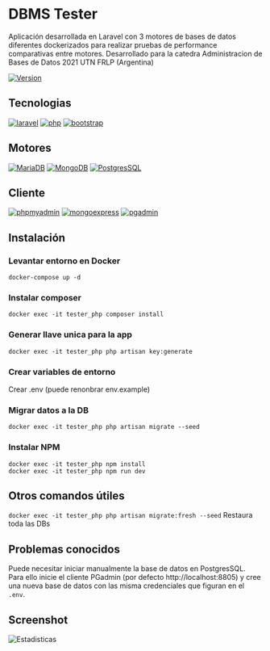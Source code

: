 # DBMS Tester
Aplicación desarrollada en Laravel con 3 motores de bases de datos diferentes dockerizados 
para realizar pruebas de performance comparativas entre motores.
Desarrollado para la catedra Administracion de Bases de Datos 2021 UTN FRLP (Argentina)

[![Version](https://img.shields.io/static/v1?label=version&message=1.0.0&color=success)](https://github.com/germannatale/dbms-tester)

## Tecnologias
[![laravel](https://img.shields.io/badge/laravel-^8.0-informational)](https://www.laravel.com/)
[![php](https://img.shields.io/badge/php-^7.4-informational)](https://www.php.net/)
[![bootstrap](https://img.shields.io/badge/bootstrap-^4.0-informational)](https://getbootstrap.com/)

## Motores
[![MariaDB](https://img.shields.io/badge/mariadb-^10.4-informational)](https://mariadb.org/)
[![MongoDB](https://img.shields.io/badge/mongodb-^5.0-informational)](https://www.mongodb.com/es)
[![PostgresSQL](https://img.shields.io/badge/pgsql-^14.1-informational)](https://www.postgresql.org/)

## Cliente
[![phpmyadmin](https://img.shields.io/badge/phpmyadmin-^5.1-informational)](https://www.phpmyadmin.net/)
[![mongoexpress](https://img.shields.io/badge/mongoexpress-^1.0-informational)](https://www.pgadmin.org/)
[![pgadmin](https://img.shields.io/badge/pgadmin-^5.7-informational)](https://github.com/mongo-express/mongo-express)

## Instalación

### Levantar entorno en Docker
```
docker-compose up -d
````

### Instalar composer
```
docker exec -it tester_php composer install
```

### Generar llave unica para la app
```
docker exec -it tester_php php artisan key:generate
```

### Crear variables de entorno
Crear .env (puede renonbrar env.example)

### Migrar datos a la DB
```
docker exec -it tester_php php artisan migrate --seed
```

### Instalar NPM
```
docker exec -it tester_php npm install
docker exec -it tester_php npm run dev
```

## Otros comandos útiles
`docker exec -it tester_php php artisan migrate:fresh --seed` Restaura toda las DBs

## Problemas conocidos
Puede necesitar iniciar manualmente la base de datos en PostgresSQL. Para ello inicie el cliente PGadmin 
(por defecto http://localhost:8805) y cree una nueva base de datos con las misma credenciales que figuran 
en el `.env`.

## Screenshot
![Estadisticas](/resources/assets/screenshots/base-octocat.14-estadist-vs-curvas.png)


